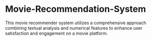 # Movie-Recommendation-System
 This movie recommender system utilizes a comprehensive approach combining textual analysis and numerical features to enhance user satisfaction and engagement on a movie platform. 
